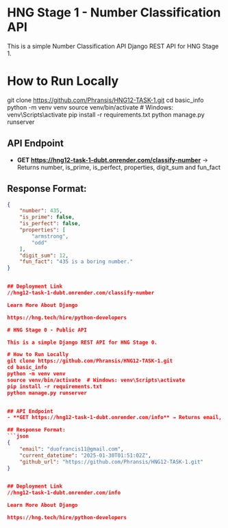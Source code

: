 # HNG Stage 1 - Number Classification API

This is a simple Number Classification API Django REST API for HNG Stage 1.

# How to Run Locally
git clone https://github.com/Phransis/HNG12-TASK-1.git
cd basic_info
python -m venv venv
source venv/bin/activate  # Windows: venv\Scripts\activate
pip install -r requirements.txt
python manage.py runserver


## API Endpoint
- **GET https://hng12-task-1-dubt.onrender.com/classify-number** → Returns number, is_prime, is_perfect, properties, digit_sum and fun_fact

## Response Format:
```json
{
    "number": 435,
    "is_prime": false,
    "is_perfect": false,
    "properties": [
        "armstrong",
        "odd"
    ],
    "digit_sum": 12,
    "fun_fact": "435 is a boring number."
}


## Deployment Link
//hng12-task-1-dubt.onrender.com/classify-number

Learn More About Django

https://hng.tech/hire/python-developers

# HNG Stage 0 - Public API

This is a simple Django REST API for HNG Stage 0.

# How to Run Locally
git clone https://github.com/Phransis/HNG12-TASK-1.git
cd basic_info
python -m venv venv
source venv/bin/activate  # Windows: venv\Scripts\activate
pip install -r requirements.txt
python manage.py runserver


## API Endpoint
- **GET https://hng12-task-1-dubt.onrender.com/info** → Returns email, current datetime, and GitHub repo.

## Response Format:
```json
{
    "email": "duofrancis11@gmail.com",
    "current_datetime": "2025-01-30T01:51:02Z",
    "github_url": "https://github.com/Phransis/HNG12-TASK-1.git"
}


## Deployment Link
//hng12-task-1-dubt.onrender.com/info

Learn More About Django

https://hng.tech/hire/python-developers